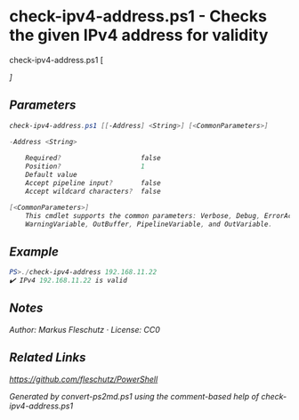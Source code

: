 # check-ipv4-address.ps1 - Checks the given IPv4 address for validity

check-ipv4-address.ps1 [<Address>]

## Parameters
```powershell
check-ipv4-address.ps1 [[-Address] <String>] [<CommonParameters>]

-Address <String>
    
    Required?                    false
    Position?                    1
    Default value                
    Accept pipeline input?       false
    Accept wildcard characters?  false

[<CommonParameters>]
    This cmdlet supports the common parameters: Verbose, Debug, ErrorAction, ErrorVariable, WarningAction, 
    WarningVariable, OutBuffer, PipelineVariable, and OutVariable.
```

## Example
```powershell
PS>./check-ipv4-address 192.168.11.22
✔️ IPv4 192.168.11.22 is valid
```


## Notes
Author: Markus Fleschutz · License: CC0

## Related Links
https://github.com/fleschutz/PowerShell

*Generated by convert-ps2md.ps1 using the comment-based help of check-ipv4-address.ps1*
